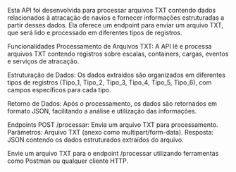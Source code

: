Esta API foi desenvolvida para processar arquivos TXT contendo dados relacionados à atracação de navios e fornecer informações estruturadas a partir desses dados. Ela oferece um endpoint para enviar um arquivo TXT, que será lido e processado em diferentes tipos de registros.

Funcionalidades
  Processamento de Arquivos TXT: A API lê e processa arquivos TXT contendo 
  registros sobre escalas, containers, cargas, eventos e serviços de atracação.
  
  Estruturação de Dados: Os dados extraídos são organizados em diferentes tipos de registros 
  (Tipo_1, Tipo_2, Tipo_3, Tipo_4, Tipo_5, Tipo_6), com campos específicos para cada tipo.
  
  Retorno de Dados: Após o processamento, os dados são retornados em formato JSON, 
  facilitando a análise e utilização das informações.

Endpoints
  POST /processar: Envia um arquivo TXT para processamento.
    Parâmetros: Arquivo TXT (anexo como multipart/form-data).
    Resposta: JSON contendo os dados estruturados extraídos do arquivo.

Envie um arquivo TXT para o endpoint /processar utilizando ferramentas como Postman ou qualquer cliente HTTP.

